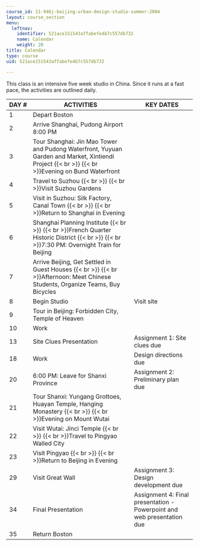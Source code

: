 ```yaml
---
course_id: 11-946j-beijing-urban-design-studio-summer-2004
layout: course_section
menu:
  leftnav:
    identifier: 521ace151543affabefe4b7c557db732
    name: Calendar
    weight: 20
title: Calendar
type: course
uid: 521ace151543affabefe4b7c557db732

---
```


This class is an intensive five week studio in China. Since it runs at a fast pace, the activities are outlined daily.

| DAY # | ACTIVITIES | KEY DATES |
| --- | --- | --- |
| 1 | Depart Boston |  |
| 2 | Arrive Shanghai, Pudong Airport 8:00 PM |  |
| 3 | Tour Shanghai: Jin Mao Tower and Pudong Waterfront, Yuyuan Garden and Market, Xintiendi Project  {{< br >}}  {{< br >}}Evening on Bund Waterfront |  |
| 4 | Travel to Suzhou  {{< br >}}  {{< br >}}Visit Suzhou Gardens |  |
| 5 | Visit in Suzhou: Silk Factory, Canal Town  {{< br >}}  {{< br >}}Return to Shanghai in Evening |  |
| 6 | Shanghai Planning Institute  {{< br >}}  {{< br >}}French Quarter Historic District  {{< br >}}  {{< br >}}7:30 PM: Overnight Train for Beijing |  |
| 7 | Arrive Beijing, Get Settled in Guest Houses  {{< br >}}  {{< br >}}Afternoon: Meet Chinese Students, Organize Teams, Buy Bicycles |  |
| 8 | Begin Studio | Visit site |
| 9 | Tour in Beijing: Forbidden City, Temple of Heaven |  |
| 10 | Work |  |
| 13 | Site Clues Presentation | Assignment 1: Site clues due |
| 18 | Work | Design directions due |
| 20 | 6:00 PM: Leave for Shanxi Province | Assignment 2: Preliminary plan due |
| 21 | Tour Shanxi: Yungang Grottoes, Huayan Temple, Hanging Monastery  {{< br >}}  {{< br >}}Evening on Mount Wutai |  |
| 22 | Visit Wutai: Jinci Temple  {{< br >}}  {{< br >}}Travel to Pingyao Walled City |  |
| 23 | Visit Pingyao  {{< br >}}  {{< br >}}Return to Beijing in Evening |  |
| 29 | Visit Great Wall | Assignment 3: Design development due |
| 34 | Final Presentation | Assignment 4: Final presentation - Powerpoint and web presentation due |
| 35 | Return Boston |